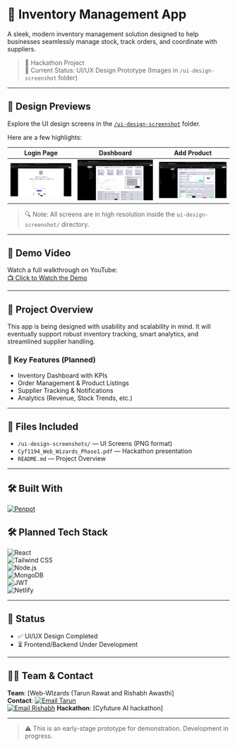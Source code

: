 # 🧾 Inventory Management App

A sleek, modern inventory management solution designed to help businesses seamlessly manage stock, track orders, and coordinate with suppliers.

> 🚀 Hackathon Project  
> 📁 Current Status: UI/UX Design Prototype (Images in `/ui-design-screenshot` folder)

---

## 📸 Design Previews

Explore the UI design screens in the [`/ui-design-screenshot`](/ui-design-screenshot/) folder.

Here are a few highlights:

| Login Page | Dashboard | Add Product |
|------------|-----------|-------------|
| ![Login](ui-design-screenshot/login-page.png) | ![Dashboard](ui-design-screenshot/dashboard-page.png) | ![Add Product](ui-design-screenshot/add-product-page.png) |

> 🔍 Note: All screens are in high resolution inside the `ui-design-screenshot/` directory.

---

## 🎥 Demo Video

Watch a full walkthrough on YouTube:  
[📺 Click to Watch the Demo](https://youtu.be/wZopShMKPls)

---

## 📑 Project Overview

This app is being designed with usability and scalability in mind. It will eventually support robust inventory tracking, smart analytics, and streamlined supplier handling.

### 🔧 Key Features (Planned)

- Inventory Dashboard with KPIs  
- Order Management & Product Listings  
- Supplier Tracking & Notifications  
- Analytics (Revenue, Stock Trends, etc.)  

---

## 📂 Files Included

- `/ui-design-screenshots/` — UI Screens (PNG format)
- `Cyf1194_Web_Wizards_Phase1.pdf` — Hackathon presentation
- `README.md` — Project Overview

---

## 🛠️ Built With  

[![Penpot](https://img.shields.io/badge/Design-Penpot-7C3AED?logo=penpot&style=flat)](https://penpot.app/)

## 🛠️ Planned Tech Stack

![React](https://img.shields.io/badge/-React-61DAFB?logo=react&logoColor=black&style=flat)  
![Tailwind CSS](https://img.shields.io/badge/-Tailwind_CSS-38B2AC?logo=tailwind-css&logoColor=white&style=flat)  
![Node.js](https://img.shields.io/badge/-Node.js-339933?logo=node.js&logoColor=white&style=flat)  
![MongoDB](https://img.shields.io/badge/-MongoDB-47A248?logo=mongodb&logoColor=white&style=flat)  
![JWT](https://img.shields.io/badge/-JWT-black?logo=json-web-tokens&logoColor=white&style=flat)  
![Netlify](https://img.shields.io/badge/-Netlify-00C7B7?logo=netlify&logoColor=white&style=flat)  

---

## 🧠 Status

- ✅ UI/UX Design Completed
- ⏳ Frontend/Backend Under Development

---


## 🧑‍💻 Team & Contact

**Team**: [Web-WIzards (Tarun Rawat and Rishabh Awasthi]  
**Contact**: [![Email Tarun](https://img.shields.io/badge/Email-Tarun-%23D14836?style=flat&logo=gmail)](mailto:rawatt046@gmail.com)  
[![Email Rishabh](https://img.shields.io/badge/Email-Rishabh-%23D14836?style=flat&logo=gmail)](mailto:rishaabhawsthi786@gmail.com) 
**Hackathon**: [Cyfuture AI hackathon]

---

> ⚠️ This is an early-stage prototype for demonstration. Development in progress.
